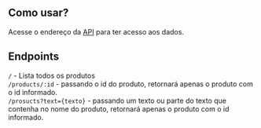 ## Como usar?

Acesse o endereço da [API](https://api-products.now.sh) para ter acesso aos dados.

## Endpoints

`/` - Lista todos os produtos
<br>
`/products/:id` - passando o id do produto, retornará apenas o produto com o id informado.
<br>
`/prosucts?text={texto}` - passando um texto ou parte do texto que contenha no nome do produto, retornará apenas o produto com o id informado.
<br>
